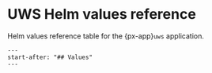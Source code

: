 ```{px-app-values} uws
```

# UWS Helm values reference

Helm values reference table for the {px-app}`uws` application.

```{include} ../../../applications/uws/README.md
---
start-after: "## Values"
---
```